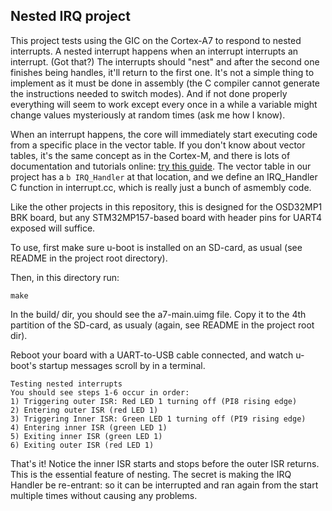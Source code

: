 ## Nested IRQ project

This project tests using the GIC on the Cortex-A7 to respond to nested interrupts. A nested interrupt happens when an interrupt interrupts an interrupt. (Got that?)
The interrupts should "nest" and after the second one finishes being handles, it'll return to the first one. It's not a simple thing to implement as it must be done in assembly (the C compiler cannot generate the instructions needed to switch modes). And if not done properly everything will seem to work except every once in a while a variable might change values mysteriously at random times (ask me how I know).

When an interrupt happens, the core will immediately start executing code from a specific place in the vector table. If you don't know about vector tables, it's the same concept as in the Cortex-M, and there is lots of documentation and tutorials online: [try this guide](https://interrupt.memfault.com/blog/arm-cortex-m-exceptions-and-nvic).
The vector table in our project has a `b IRQ_Handler` at that location, and we define an IRQ_Handler C function in interrupt.cc, which is really just a bunch of asmembly code.

Like the other projects in this repository, this is designed for the OSD32MP1 BRK board, but any STM32MP157-based board with header pins for UART4 exposed will suffice.

To use, first make sure u-boot is installed on an SD-card, as usual (see README in the project root directory). 

Then, in this directory run:

```
make
```

In the build/ dir, you should see the a7-main.uimg file. Copy it to the 4th partition of the SD-card, as usualy (again, see README in the project root dir).

Reboot your board with a UART-to-USB cable connected, and watch u-boot's startup messages scroll by in a terminal.

```
Testing nested interrupts
You should see steps 1-6 occur in order:
1) Triggering outer ISR: Red LED 1 turning off (PI8 rising edge)
2) Entering outer ISR (red LED 1)
3) Triggering Inner ISR: Green LED 1 turning off (PI9 rising edge)
4) Entering inner ISR (green LED 1)
5) Exiting inner ISR (green LED 1)
6) Exiting outer ISR (red LED 1)
```

That's it! Notice the inner ISR starts and stops before the outer ISR returns.
This is the essential feature of nesting.  The secret is making the IRQ Handler
be re-entrant: so it can be interrupted and ran again from the start multiple
times without causing any problems.
